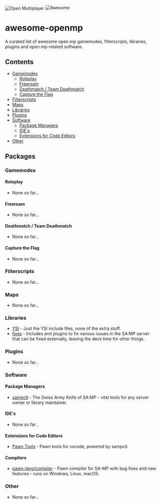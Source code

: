 <img src="https://camo.githubusercontent.com/f8f7b973a59ed250e4214cd11984b9c5a5ba5ec6/68747470733a2f2f7777772e6f70656e2e6d702f7374617469632f776f72646d61726b2d6c696768742d6d6f6e6f2e706e67" alt="Open Multiplayer" align="center"/>
  
<img src="https://awesome.re/badge-flat.svg" alt="Awesome"/>

# awesome-openmp
A curated list of awesome open.mp gamemodes, filterscripts, libraries, plugins and open.mp-related software.

## Contents
* [Gamemodes](#gamemodes)
  * [Roleplay](#roleplay)
  * [Freeroam](#freeroam)
  * [Deathmatch / Team Deathmatch](#deathmatch--team-deathmatch)
  * [Capture the Flag](#capture-the-flag)
* [Filterscripts](#filterscripts)
* [Maps](#maps)
* [Libraries](#libraries)
* [Plugins](#plugins)
* [Software](#software)
  * [Package Managers](#package-managers)
  * [IDE's](#ides)
  * [Extensions for Code Editors](#extensions-for-code-editors)
* [Other](#other)

## Packages

### Gamemodes
#### Roleplay
- None so far...
#### Freeroam
- None so far...
#### Deathmatch / Team Deathmatch
- None so far...
#### Capture the Flag
- None so far...

### Filterscripts
- None so far...

### Maps
- None so far...

### Libraries
- [YSI](https://github.com/pawn-lang/YSI-Includes) - Just the YSI include files, none of the extra stuff.
- [fixes](https://github.com/pawn-lang/sa-mp-fixes) - Includes and plugins to fix various issues in the SA:MP server that can be fixed externally, leaving the devs time for other things.

### Plugins
- None so far...

### Software
#### Package Managers
- [sampctl](https://github.com/Southclaws/sampctl) - The Swiss Army Knife of SA:MP - vital tools for any server owner or library maintainer.
#### IDE's
- None so far...
#### Extensions for Code Editors
- [Pawn Tools](https://github.com/Southclaws/vscode-pawn) - Pawn tools for vscode, powered by sampctl.
#### Compilers
- [pawn-lang/compiler](https://github.com/pawn-lang/compiler) - Pawn compiler for SA-MP with bug fixes and new features - runs on Windows, Linux, macOS.

### Other
- None so far...
